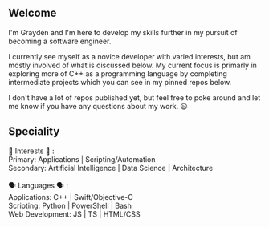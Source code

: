 ## Welcome
I'm Grayden and I'm here to develop my skills further in my pursuit of becoming a software engineer. 

I currently see myself as a novice developer with varied interests, but am mostly involved of what is discussed below.
My current focus is primarly in exploring more of C++ as a programming language by completing intermediate projects which you can 
see in my pinned repos below. 

I don't have a lot of repos published yet, but feel free to poke around and let me know if you have any questions about my work. 😃

## Speciality
🧠 Interests 🧠 :  <br>
Primary: Applications | Scripting/Automation <br>
Secondary: Artificial Intelligence | Data Science | Architecture
<br>
<br>
🗣️ Languages 🗣️ : <br>
Applications: C++ | Swift/Objective-C <br>
Scripting: Python | PowerShell | Bash <br>
Web Development: JS | TS | HTML/CSS <br>

